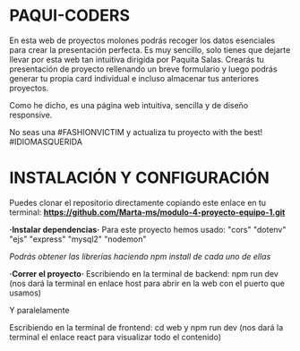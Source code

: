 # PAQUI-CODERS

En esta web de proyectos molones podrás recoger los datos esenciales para crear la presentación perfecta.
Es muy sencillo, solo tienes que dejarte llevar por esta web tan intuitiva dirigida por Paquita Salas.
Crearás tu presentación de proyecto rellenando un breve formulario y luego podrás generar tu propia card individual e incluso almacenar tus anteriores proyectos.

Como he dicho, es una página web intuitiva, sencilla y de diseño responsive.

No seas una #FASHIONVICTIM y actualiza tu proyecto with the best! #IDIOMASQUERIDA


# INSTALACIÓN Y CONFIGURACIÓN

Puedes clonar el repositorio directamente copiando este enlace en tu terminal: **https://github.com/Marta-ms/modulo-4-proyecto-equipo-1.git**

**·Instalar dependencias·**
  Para este proyecto hemos usado:
  "cors"
  "dotenv"
  "ejs"
  "express"
  "mysql2"
  "nodemon"

  *Podrás obtener las librerías haciendo npm install de cada uno de ellas*


**·Correr el proyecto·**
 Escribiendo en la terminal de backend: 
 npm run dev (nos dará la terminal en enlace host para abrir en la web con el puerto que usamos)
 
 Y paralelamente
 
 Escribiendo en la terminal de frontend: 
 cd web y npm run dev (nos dará la terminal el enlace react para visualizar todo el contenido)
